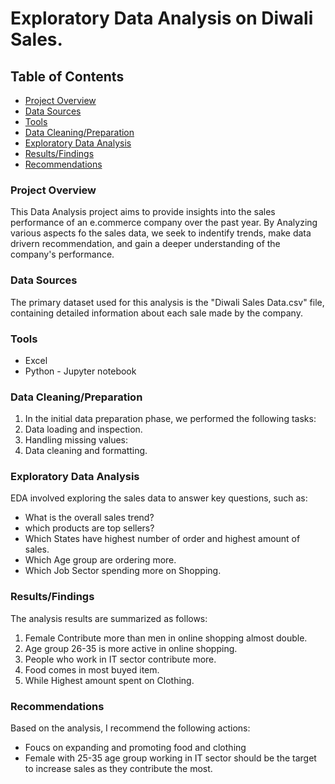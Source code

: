 
# Exploratory Data Analysis on Diwali Sales.

## Table of Contents
- [Project Overview](#project-overview)
- [Data Sources](#data-sources)
- [Tools](#tools)
- [Data Cleaning/Preparation](#data-cleaningpreparation)
- [Exploratory Data Analysis](#exploratory-data-analysis)
- [Results/Findings](#resultsfindings)
- [Recommendations](#recommendations)


### Project Overview
This Data Analysis project aims to provide insights into the sales performance of an e.commerce company over the past year. By Analyzing various aspects fo the sales data, we seek to indentify trends, make data drivern recommendation, and gain a deeper understanding of the company's performance.

### Data Sources
The primary dataset used for this analysis is the "Diwali Sales Data.csv" file, containing detailed information about each sale made by the company.

### Tools
- Excel
- Python - Jupyter notebook

### Data Cleaning/Preparation
1. In the initial data preparation phase, we performed the following tasks:
2. Data loading and inspection.
3. Handling missing values:
4. Data cleaning and formatting.

### Exploratory Data Analysis

EDA involved exploring the sales data to answer key questions, such as:
- What is the overall sales trend?
- which products are top sellers?
- Which States have highest number of order and highest amount of sales.
- Which Age group are ordering more.
- Which Job Sector spending more on Shopping.


 ### Results/Findings
  The analysis results are summarized as follows:
  1. Female Contribute more than men in online shopping almost double.
  2. Age group 26-35 is more active in online shopping.
  3. People who work in IT sector contribute more.
  4. Food comes in most buyed item.
  5. While Highest amount spent on Clothing.
 
  ### Recommendations
   Based on the analysis, I recommend the following actions:
-  Foucs on expanding  and promoting food and clothing
-  Female with 25-35 age group working in IT sector should be the target to increase sales as they contribute the most.


 


